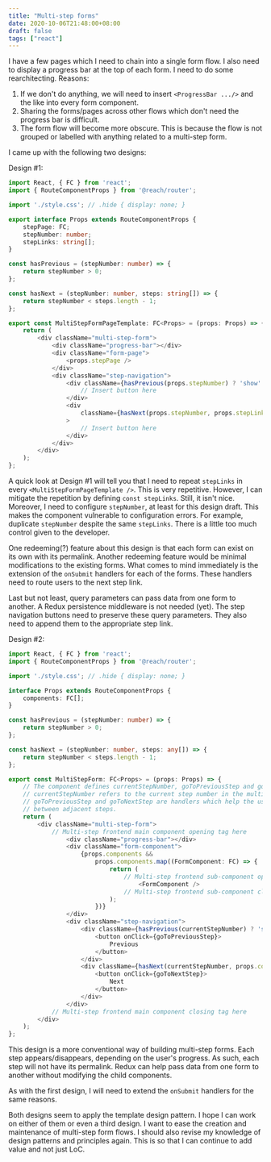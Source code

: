 ```yaml
---
title: "Multi-step forms"
date: 2020-10-06T21:48:00+08:00
draft: false
tags: ["react"]
---
```

I have a few pages which I need to chain into a single form flow. I also need to display a progress bar at the top of each form. I need to do some rearchitecting. Reasons:

1. If we don't do anything, we will need to insert `<ProgressBar .../>` and the like into every form component.
1. Sharing the forms/pages across other flows which don't need the progress bar is difficult.
1. The form flow will become more obscure. This is because the flow is not grouped or labelled with anything related to a multi-step form.

I came up with the following two designs:

Design \#1:

```typescript
import React, { FC } from 'react';
import { RouteComponentProps } from '@reach/router';

import './style.css'; // .hide { display: none; }

export interface Props extends RouteComponentProps {
    stepPage: FC;
    stepNumber: number;
    stepLinks: string[];
}

const hasPrevious = (stepNumber: number) => {
    return stepNumber > 0;
};

const hasNext = (stepNumber: number, steps: string[]) => {
    return stepNumber < steps.length - 1;
};

export const MultiStepFormPageTemplate: FC<Props> = (props: Props) => {
    return (
        <div className="multi-step-form">
            <div className="progress-bar"></div>
            <div className="form-page">
                <props.stepPage />
            </div>
            <div className="step-navigation">
                <div className={hasPrevious(props.stepNumber) ? 'show' : 'hide'}>
                    // Insert button here
                </div>
                <div
                    className={hasNext(props.stepNumber, props.stepLinks) ? 'show' : 'hide'}
                >
                    // Insert button here
                </div>
            </div>
        </div>
    );
};
```

A quick look at Design \#1 will tell you that I need to repeat `stepLinks` in every `<MultiStepFormPageTemplate />`. This is very repetitive. However, I can mitigate the repetition by defining `const stepLinks`. Still, it isn't nice. Moreover, I need to configure `stepNumber`, at least for this design draft. This makes the component vulnerable to configuration errors. For example, duplicate `stepNumber` despite the same `stepLinks`. There is a little too much control given to the developer.

One redeeming(?) feature about this design is that each form can exist on its own with its permalink. Another redeeming feature would be minimal modifications to the existing forms. What comes to mind immediately is the extension of the `onSubmit` handlers for each of the forms. These handlers need to route users to the next step link.

Last but not least, query parameters can pass data from one form to another. A Redux persistence middleware is not needed (yet). The step navigation buttons need to preserve these query parameters. They also need to append them to the appropriate step link.

Design \#2:

```typescript
import React, { FC } from 'react';
import { RouteComponentProps } from '@reach/router';

import './style.css'; // .hide { display: none; }

interface Props extends RouteComponentProps {
    components: FC[];
}

const hasPrevious = (stepNumber: number) => {
    return stepNumber > 0;
};

const hasNext = (stepNumber: number, steps: any[]) => {
    return stepNumber < steps.length - 1;
};

export const MultiStepForm: FC<Props> = (props: Props) => {
    // The component defines currentStepNumber, goToPreviousStep and goToNextStep.
    // currentStepNumber refers to the current step number in the multi-step form while
    // goToPreviousStep and goToNextStep are handlers which help the user navigate
    // between adjacent steps.
    return (
        <div className="multi-step-form">
            // Multi-step frontend main component opening tag here
                <div className="progress-bar"></div>
                <div className="form-component">
                    {props.components &&
                        props.components.map((FormComponent: FC) => {
                            return (
                                // Multi-step frontend sub-component opening tag here
                                    <FormComponent />
                                // Multi-step frontend sub-component closing tag here
                            );
                        })}
                </div>
                <div className="step-navigation">
                    <div className={hasPrevious(currentStepNumber) ? 'show' : 'hide'}>
                        <button onClick={goToPreviousStep}>
                            Previous
                        </button>
                    </div>
                    <div className={hasNext(currentStepNumber, props.components) ? 'show' : 'hide'}>
                        <button onClick={goToNextStep}>
                            Next
                        </button>
                    </div>
                </div>
            // Multi-step frontend main component closing tag here
        </div>
    );
};
```

This design is a more conventional way of building multi-step forms. Each step appears/disappears, depending on the user's progress. As such, each step will not have its permalink. Redux can help pass data from one form to another without modifying the child components.

As with the first design, I will need to extend the `onSubmit` handlers for the same reasons.

Both designs seem to apply the template design pattern. I hope I can work on either of them or even a third design. I want to ease the creation and maintenance of multi-step form flows. I should also revise my knowledge of design patterns and principles again. This is so that I can continue to add value and not just LoC.
